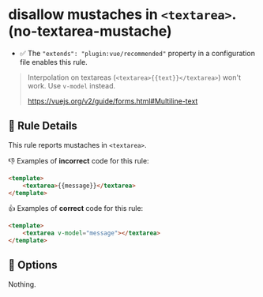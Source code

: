 # disallow mustaches in `<textarea>`. (no-textarea-mustache)

- :white_check_mark: The `"extends": "plugin:vue/recommended"` property in a configuration file enables this rule.

> Interpolation on textareas (`<textarea>{{text}}</textarea>`) won't work. Use `v-model` instead.
>
> https://vuejs.org/v2/guide/forms.html#Multiline-text

## :book: Rule Details

This rule reports mustaches in `<textarea>`.

:-1: Examples of **incorrect** code for this rule:

```html
<template>
    <textarea>{{message}}</textarea>
</template>
```

:+1: Examples of **correct** code for this rule:

```html
<template>
    <textarea v-model="message"></textarea>
</template>
```

## :wrench: Options

Nothing.
